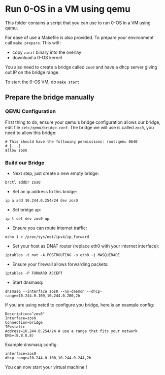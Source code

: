 # Run 0-OS in a VM using qemu

This folder contains a script that you can use to run 0-OS in a VM using qemu.

For ease of use a Makefile is also provided. To prepare your environment call `make prepare`. This will :

- copy `zinit` binary into the overlay
- download a 0-OS kernel

You also need to create a bridge called `zos0` and have a dhcp server giving out IP on the bridge range.

To start the 0-OS VM, do `make start`

## Prepare the bridge manually

### QEMU Configuration

First thing to do, ensure your qemu's bridge configuration allows our bridge, edit file `/etc/qemu/bridge.conf`.
The bridge we will use is called `zos0`, you need to allow this bridge:

```
# This should have the following permissions: root:qemu 0640
# [...]
allow zos0
```

### Build our Bridge

- Next step, just create a new empty bridge:
```
brctl addbr zos0
```
- Set an ip address to this bridge:
```
ip a add 10.244.0.254/24 dev zos0
```
- Set bridge up:
```
ip l set dev zos0 up
```
- Ensure you can route internet traffic:
```
echo 1 > /proc/sys/net/ipv4/ip_forward
```
- Set your host as DNAT router (replace eth0 with your internet interface):
```
iptables -t nat -A POSTROUTING -o eth0 -j MASQUERADE
```
- Ensure your firewall allows forwarding packets:
```
iptables -P FORWARD ACCEPT
```
- Start dnsmasq:
```
dnsmasq --interface zos0 --no-daemon --dhcp-range=10.244.0.100,10.244.0.200,2h
```

If you are using netctl to configure you bridge, here is an example config:

```
Description="zos0"
Interface=zos0
Connection=bridge
IP=static
Address=10.244.0.254/24 # use a range that fits your network
DNS=(8.8.8.8)
```

Example dnsmasq config:

```
interface=zos0
dhcp-range=10.244.0.100,10.244.0.244,2h
```

You can now start your virtual machine !

